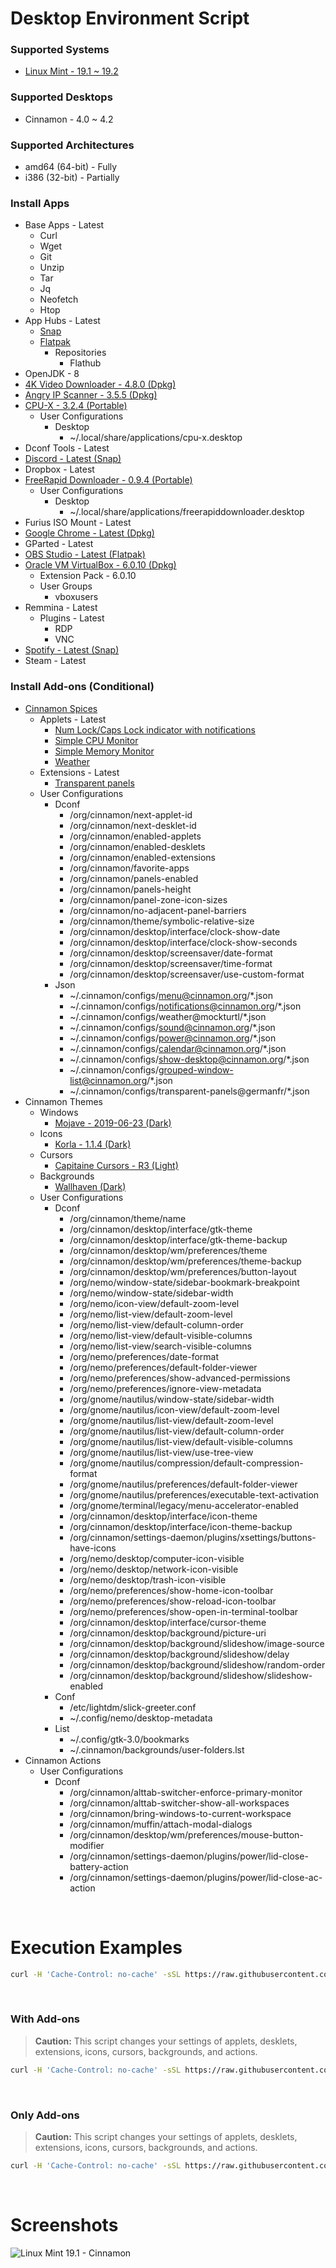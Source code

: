 # Desktop Environment Script

### Supported Systems
* [Linux Mint - 19.1 ~ 19.2](https://linuxmint.com/)

### Supported Desktops
* Cinnamon - 4.0 ~ 4.2

### Supported Architectures
* amd64 (64-bit) - Fully
* i386 (32-bit) - Partially

### Install Apps
* Base Apps - Latest
  * Curl
  * Wget
  * Git
  * Unzip
  * Tar
  * Jq
  * Neofetch
  * Htop
* App Hubs - Latest
  * [Snap](https://snapcraft.io/store)
  * [Flatpak](https://flathub.org/home)
    * Repositories
      * Flathub
* OpenJDK - 8
* [4K Video Downloader - 4.8.0 (Dpkg)](https://www.4kdownload.com/products/product-videodownloader)
* [Angry IP Scanner - 3.5.5 (Dpkg)](https://angryip.org/)
* [CPU-X - 3.2.4 (Portable)](https://github.com/X0rg/CPU-X)
  * User Configurations
    * Desktop
      * ~/.local/share/applications/cpu-x.desktop
* Dconf Tools - Latest
* [Discord - Latest (Snap)](https://snapcraft.io/discord)
* Dropbox - Latest
* [FreeRapid Downloader - 0.9.4 (Portable)](http://wordrider.net/freerapid/)
  * User Configurations
    * Desktop
      * ~/.local/share/applications/freerapiddownloader.desktop
* Furius ISO Mount - Latest
* [Google Chrome - Latest (Dpkg)](https://www.google.com/chrome/)
* GParted - Latest
* [OBS Studio - Latest (Flatpak)](https://flathub.org/apps/details/com.obsproject.Studio)
* [Oracle VM VirtualBox - 6.0.10 (Dpkg)](https://www.virtualbox.org/)
  * Extension Pack - 6.0.10
  * User Groups
    * vboxusers
* Remmina - Latest
  * Plugins - Latest
    * RDP
    * VNC
* [Spotify - Latest (Snap)](https://snapcraft.io/spotify)
* Steam - Latest

### Install Add-ons (Conditional)
* [Cinnamon Spices](https://cinnamon-spices.linuxmint.com/)
  * Applets - Latest
    * [Num Lock/Caps Lock indicator with notifications](https://cinnamon-spices.linuxmint.com/applets/view/83)
    * [Simple CPU Monitor](https://cinnamon-spices.linuxmint.com/applets/view/8)
    * [Simple Memory Monitor](https://cinnamon-spices.linuxmint.com/applets/view/34)
    * [Weather](https://cinnamon-spices.linuxmint.com/applets/view/17)
  * Extensions - Latest
    * [Transparent panels](https://cinnamon-spices.linuxmint.com/extensions/view/42)
  * User Configurations
    * Dconf
      * /org/cinnamon/next-applet-id
      * /org/cinnamon/next-desklet-id
      * /org/cinnamon/enabled-applets
      * /org/cinnamon/enabled-desklets
      * /org/cinnamon/enabled-extensions
      * /org/cinnamon/favorite-apps
      * /org/cinnamon/panels-enabled
      * /org/cinnamon/panels-height
      * /org/cinnamon/panel-zone-icon-sizes
      * /org/cinnamon/no-adjacent-panel-barriers
      * /org/cinnamon/theme/symbolic-relative-size
      * /org/cinnamon/desktop/interface/clock-show-date
      * /org/cinnamon/desktop/interface/clock-show-seconds
      * /org/cinnamon/desktop/screensaver/date-format
      * /org/cinnamon/desktop/screensaver/time-format
      * /org/cinnamon/desktop/screensaver/use-custom-format
    * Json
      * ~/.cinnamon/configs/menu@cinnamon.org/*.json
      * ~/.cinnamon/configs/notifications@cinnamon.org/*.json
      * ~/.cinnamon/configs/weather@mockturtl/*.json
      * ~/.cinnamon/configs/sound@cinnamon.org/*.json
      * ~/.cinnamon/configs/power@cinnamon.org/*.json
      * ~/.cinnamon/configs/calendar@cinnamon.org/*.json
      * ~/.cinnamon/configs/show-desktop@cinnamon.org/*.json
      * ~/.cinnamon/configs/grouped-window-list@cinnamon.org/*.json
      * ~/.cinnamon/configs/transparent-panels@germanfr/*.json
* Cinnamon Themes
  * Windows
    * [Mojave - 2019-06-23 (Dark)](https://github.com/daniloancilotto/mojave-gtk-theme)
  * Icons
    * [Korla - 1.1.4 (Dark)](https://github.com/bikass/korla)
  * Cursors
    * [Capitaine Cursors - R3 (Light)](https://github.com/keeferrourke/capitaine-cursors)
  * Backgrounds
    * [Wallhaven (Dark)](https://wallhaven.cc/)
  * User Configurations
    * Dconf
      * /org/cinnamon/theme/name
      * /org/cinnamon/desktop/interface/gtk-theme
      * /org/cinnamon/desktop/interface/gtk-theme-backup
      * /org/cinnamon/desktop/wm/preferences/theme
      * /org/cinnamon/desktop/wm/preferences/theme-backup
      * /org/cinnamon/desktop/wm/preferences/button-layout
      * /org/nemo/window-state/sidebar-bookmark-breakpoint
      * /org/nemo/window-state/sidebar-width
      * /org/nemo/icon-view/default-zoom-level
      * /org/nemo/list-view/default-zoom-level
      * /org/nemo/list-view/default-column-order
      * /org/nemo/list-view/default-visible-columns
      * /org/nemo/list-view/search-visible-columns
      * /org/nemo/preferences/date-format
      * /org/nemo/preferences/default-folder-viewer
      * /org/nemo/preferences/show-advanced-permissions
      * /org/nemo/preferences/ignore-view-metadata
      * /org/gnome/nautilus/window-state/sidebar-width
      * /org/gnome/nautilus/icon-view/default-zoom-level
      * /org/gnome/nautilus/list-view/default-zoom-level
      * /org/gnome/nautilus/list-view/default-column-order
      * /org/gnome/nautilus/list-view/default-visible-columns
      * /org/gnome/nautilus/list-view/use-tree-view
      * /org/gnome/nautilus/compression/default-compression-format
      * /org/gnome/nautilus/preferences/default-folder-viewer
      * /org/gnome/nautilus/preferences/executable-text-activation
      * /org/gnome/terminal/legacy/menu-accelerator-enabled
      * /org/cinnamon/desktop/interface/icon-theme
      * /org/cinnamon/desktop/interface/icon-theme-backup
      * /org/cinnamon/settings-daemon/plugins/xsettings/buttons-have-icons
      * /org/nemo/desktop/computer-icon-visible
      * /org/nemo/desktop/network-icon-visible
      * /org/nemo/desktop/trash-icon-visible
      * /org/nemo/preferences/show-home-icon-toolbar
      * /org/nemo/preferences/show-reload-icon-toolbar
      * /org/nemo/preferences/show-open-in-terminal-toolbar
      * /org/cinnamon/desktop/interface/cursor-theme
      * /org/cinnamon/desktop/background/picture-uri
      * /org/cinnamon/desktop/background/slideshow/image-source
      * /org/cinnamon/desktop/background/slideshow/delay
      * /org/cinnamon/desktop/background/slideshow/random-order
      * /org/cinnamon/desktop/background/slideshow/slideshow-enabled
    * Conf
      * /etc/lightdm/slick-greeter.conf
      * ~/.config/nemo/desktop-metadata
    * List
      * ~/.config/gtk-3.0/bookmarks
      * ~/.cinnamon/backgrounds/user-folders.lst
* Cinnamon Actions
  * User Configurations
    * Dconf
      * /org/cinnamon/alttab-switcher-enforce-primary-monitor
      * /org/cinnamon/alttab-switcher-show-all-workspaces
      * /org/cinnamon/bring-windows-to-current-workspace
      * /org/cinnamon/muffin/attach-modal-dialogs
      * /org/cinnamon/desktop/wm/preferences/mouse-button-modifier
      * /org/cinnamon/settings-daemon/plugins/power/lid-close-battery-action
      * /org/cinnamon/settings-daemon/plugins/power/lid-close-ac-action

<br/>

# Execution Examples

```bash
curl -H 'Cache-Control: no-cache' -sSL https://raw.githubusercontent.com/daniloancilotto/desktop-environment-script/master/install.sh | bash
```

<br/>

### With Add-ons
> **Caution:** This script changes your settings of applets, desklets, extensions, icons, cursors, backgrounds, and actions.

```bash
curl -H 'Cache-Control: no-cache' -sSL https://raw.githubusercontent.com/daniloancilotto/desktop-environment-script/master/install.sh | bash -s -- --with-add-ons
```

<br/>

### Only Add-ons
> **Caution:** This script changes your settings of applets, desklets, extensions, icons, cursors, backgrounds, and actions.

```bash
curl -H 'Cache-Control: no-cache' -sSL https://raw.githubusercontent.com/daniloancilotto/desktop-environment-script/master/install.sh | bash -s -- --only-add-ons
```

<br/>

# Screenshots

![Linux Mint 19.1 - Cinnamon](https://user-images.githubusercontent.com/29760411/61247926-6d8d0680-a728-11e9-9026-ba6b457aae82.png)